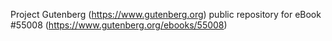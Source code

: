 Project Gutenberg (https://www.gutenberg.org) public repository for
eBook #55008 (https://www.gutenberg.org/ebooks/55008)
